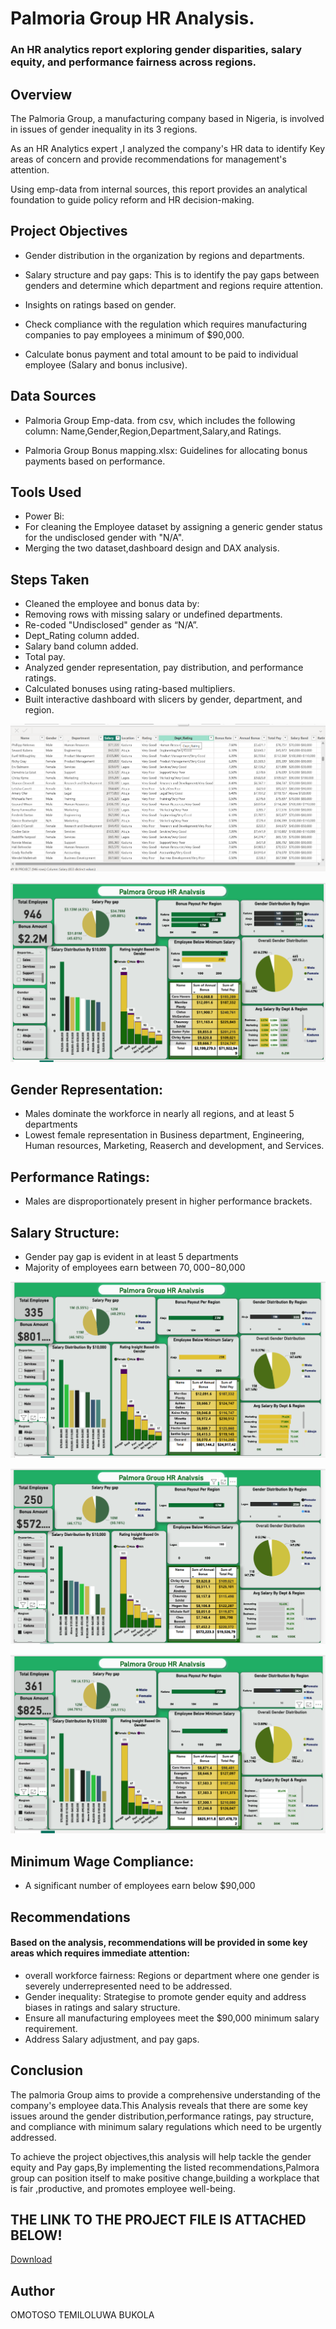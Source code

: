 # Palmoria Group HR Analysis. 
### An HR analytics report exploring gender disparities, salary equity, and performance fairness across regions.


## Overview

The Palmoria Group, a manufacturing company based in Nigeria, is involved in issues
of gender inequality in its 3 regions. 

As an HR Analytics expert ,I analyzed the company's HR data to identify Key areas of concern and provide recommendations for management's attention.

Using emp-data from internal sources, this report provides an analytical foundation to guide policy reform and HR decision-making.

## Project Objectives

  -  Gender distribution in the organization by regions and departments.
    
  -  Salary structure and pay gaps: This is to identify the pay gaps between genders and determine which department and regions require attention.
    
  -  Insights on ratings based on gender.
    
  -  Check compliance with the regulation which requires manufacturing companies to pay employees a minimum of $90,000.
    
  -  Calculate bonus payment and total amount to be paid  to individual employee (Salary and bonus inclusive).



## Data Sources

  - Palmoria  Group Emp-data. from csv, which includes the following column: Name,Gender,Region,Department,Salary,and Ratings.
   
  - Palmoria Group Bonus mapping.xlsx: Guidelines for allocating bonus payments based on performance.


## Tools Used

  - Power Bi:
  - For cleaning the Employee dataset by assigning a generic gender status for the undisclosed gender with "N/A".
  - Merging the two dataset,dashboard design and DAX analysis.


## Steps Taken

- Cleaned the employee and bonus data by:
- Removing rows with missing salary or undefined departments.
- Re-coded "Undisclosed" gender as “N/A”.
- Dept_Rating  column added.
- Salary band column added.
- Total pay.
- Analyzed gender representation, pay distribution, and performance ratings.
- Calculated bonuses using rating-based multipliers.
- Built interactive dashboard with slicers by gender, department, and region.

![image](https://github.com/Omotoso-Bukola/Palmora-Group-Hr-Analysis-Project/blob/main/Table%20Screenshot%20-%20Copy.png)


![image](https://github.com/Omotoso-Bukola/Palmora-Group-Hr-Analysis-Project/blob/main/All%20Region%20-%20Copy.png)

## Gender Representation:
  -  Males dominate the workforce in nearly all regions, and at least 5 departments
  -  Lowest female representation in Business department, Engineering, Human resources, Marketing, Reaserch and development, and Services.
    
## Performance Ratings:
  -  Males are disproportionately present in higher performance brackets.
    

## Salary Structure:
  -  Gender pay gap is evident in at least 5 departments
  -  Majority of employees earn between $70,000-$80,000

![image](https://github.com/Omotoso-Bukola/Palmora-Group-Hr-Analysis-Project/blob/main/Abuja%20Region.png)


![image](https://github.com/Omotoso-Bukola/Palmora-Group-Hr-Analysis-Project/blob/main/Lagos%20Region%20-%20Copy.png)


![image](https://github.com/Omotoso-Bukola/Palmora-Group-Hr-Analysis-Project/blob/main/Kaduna%20Region%20-%20Copy.png)

## Minimum Wage Compliance:
-  A significant number of employees earn below $90,000

    
##  Recommendations
####  Based on the analysis, recommendations will be provided in some key areas which requires immediate attention:

-  overall workforce fairness: Regions or department where one gender is severely underrepresented need to be addressed.
-  Gender inequality: Strategise to promote gender equity and address biases in ratings and salary structure.
-  Ensure all manufacturing employees meet the $90,000 minimum salary requirement.
-  Address Salary adjustment, and pay gaps.

##  Conclusion
The palmoria Group aims to provide a comprehensive understanding of the company's employee data.This Analysis reveals that there are some key issues around the gender distribution,performance ratings, pay structure, and compliance with minimum salary regulations which need to be urgently addressed.

To achieve the project objectives,this analysis will help tackle the gender equity and Pay gaps,By implementing the listed recommendations,Palmora group can position itself to make positive change,building a workplace that is fair ,productive, and promotes employee well-being.

## THE LINK TO THE PROJECT FILE IS ATTACHED BELOW!
  [Download](https://github.com/Omotoso-Bukola/Palmora-Group-Hr-Analysis-Project/commit/e15d526d2ada2aca4506fc86f4e0c6bbe55e6e14#diff-35b9e8e1daf3c1b2eb2aee206802e6593ac76f36af770979cfcfd8eb6b7c1058)


## Author

OMOTOSO TEMILOLUWA BUKOLA
